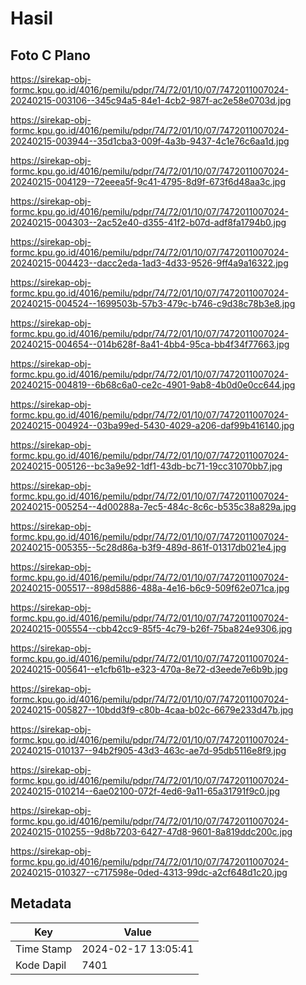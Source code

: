 # Hasil

## Foto C Plano

https://sirekap-obj-formc.kpu.go.id/4016/pemilu/pdpr/74/72/01/10/07/7472011007024-20240215-003106--345c94a5-84e1-4cb2-987f-ac2e58e0703d.jpg

https://sirekap-obj-formc.kpu.go.id/4016/pemilu/pdpr/74/72/01/10/07/7472011007024-20240215-003944--35d1cba3-009f-4a3b-9437-4c1e76c6aa1d.jpg

https://sirekap-obj-formc.kpu.go.id/4016/pemilu/pdpr/74/72/01/10/07/7472011007024-20240215-004129--72eeea5f-9c41-4795-8d9f-673f6d48aa3c.jpg

https://sirekap-obj-formc.kpu.go.id/4016/pemilu/pdpr/74/72/01/10/07/7472011007024-20240215-004303--2ac52e40-d355-41f2-b07d-adf8fa1794b0.jpg

https://sirekap-obj-formc.kpu.go.id/4016/pemilu/pdpr/74/72/01/10/07/7472011007024-20240215-004423--dacc2eda-1ad3-4d33-9526-9ff4a9a16322.jpg

https://sirekap-obj-formc.kpu.go.id/4016/pemilu/pdpr/74/72/01/10/07/7472011007024-20240215-004524--1699503b-57b3-479c-b746-c9d38c78b3e8.jpg

https://sirekap-obj-formc.kpu.go.id/4016/pemilu/pdpr/74/72/01/10/07/7472011007024-20240215-004654--014b628f-8a41-4bb4-95ca-bb4f34f77663.jpg

https://sirekap-obj-formc.kpu.go.id/4016/pemilu/pdpr/74/72/01/10/07/7472011007024-20240215-004819--6b68c6a0-ce2c-4901-9ab8-4b0d0e0cc644.jpg

https://sirekap-obj-formc.kpu.go.id/4016/pemilu/pdpr/74/72/01/10/07/7472011007024-20240215-004924--03ba99ed-5430-4029-a206-daf99b416140.jpg

https://sirekap-obj-formc.kpu.go.id/4016/pemilu/pdpr/74/72/01/10/07/7472011007024-20240215-005126--bc3a9e92-1df1-43db-bc71-19cc31070bb7.jpg

https://sirekap-obj-formc.kpu.go.id/4016/pemilu/pdpr/74/72/01/10/07/7472011007024-20240215-005254--4d00288a-7ec5-484c-8c6c-b535c38a829a.jpg

https://sirekap-obj-formc.kpu.go.id/4016/pemilu/pdpr/74/72/01/10/07/7472011007024-20240215-005355--5c28d86a-b3f9-489d-861f-01317db021e4.jpg

https://sirekap-obj-formc.kpu.go.id/4016/pemilu/pdpr/74/72/01/10/07/7472011007024-20240215-005517--898d5886-488a-4e16-b6c9-509f62e071ca.jpg

https://sirekap-obj-formc.kpu.go.id/4016/pemilu/pdpr/74/72/01/10/07/7472011007024-20240215-005554--cbb42cc9-85f5-4c79-b26f-75ba824e9306.jpg

https://sirekap-obj-formc.kpu.go.id/4016/pemilu/pdpr/74/72/01/10/07/7472011007024-20240215-005641--e1cfb61b-e323-470a-8e72-d3eede7e6b9b.jpg

https://sirekap-obj-formc.kpu.go.id/4016/pemilu/pdpr/74/72/01/10/07/7472011007024-20240215-005827--10bdd3f9-c80b-4caa-b02c-6679e233d47b.jpg

https://sirekap-obj-formc.kpu.go.id/4016/pemilu/pdpr/74/72/01/10/07/7472011007024-20240215-010137--94b2f905-43d3-463c-ae7d-95db5116e8f9.jpg

https://sirekap-obj-formc.kpu.go.id/4016/pemilu/pdpr/74/72/01/10/07/7472011007024-20240215-010214--6ae02100-072f-4ed6-9a11-65a31791f9c0.jpg

https://sirekap-obj-formc.kpu.go.id/4016/pemilu/pdpr/74/72/01/10/07/7472011007024-20240215-010255--9d8b7203-6427-47d8-9601-8a819ddc200c.jpg

https://sirekap-obj-formc.kpu.go.id/4016/pemilu/pdpr/74/72/01/10/07/7472011007024-20240215-010327--c717598e-0ded-4313-99dc-a2cf648d1c20.jpg


## Metadata

| Key        | Value               |
| ---------- | ------------------- |
| Time Stamp | 2024-02-17 13:05:41 |
| Kode Dapil | 7401                |



